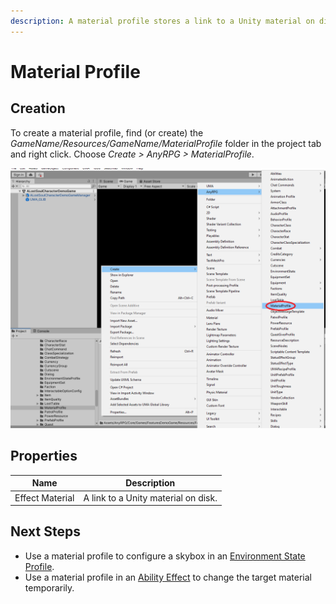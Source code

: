 ```yaml
---
description: A material profile stores a link to a Unity material on disk.
---
```


# Material Profile

## Creation

To create a material profile, find (or create) the _GameName/Resources/GameName/MaterialProfile_ folder in the project tab and right click.  Choose _Create > AnyRPG > MaterialProfile_.

![](<../.gitbook/assets/image (3) (1) (1).png>)



## Properties

| Name            | Description                         |
| --------------- | ----------------------------------- |
| Effect Material | A link to a Unity material on disk. |

## Next Steps

* Use a material profile to configure a skybox in an [Environment State Profile](environment-state-profile.md).
* Use a material profile in an [Ability Effect](ability-effects/) to change the target material temporarily.
